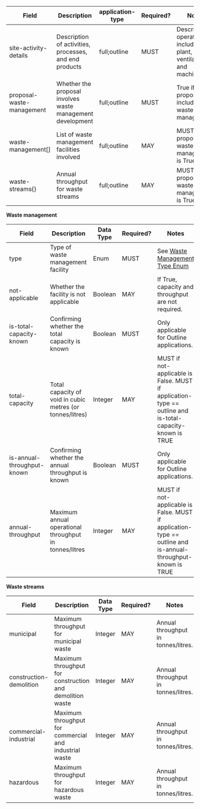 Field | Description | application-type | Required? | Notes
-- | -- | -- | -- | --
site-activity-details | Description of activities, processes, and end products | full;outline | MUST | Describe site operations, including plant, ventilation, and machinery.
proposal-waste-management | Whether the proposal involves waste management development | full;outline | MUST | True if the proposal includes waste management.
waste-management[] | List of waste management facilities involved | full;outline | MAY | MUST if proposal-waste-management is True.
waste-streams{} | Annual throughput for waste streams | full;outline | MAY | MUST if proposal-waste-management is True.

**Waste management**

Field | Description | Data Type | Required? | Notes
-- | -- | -- | -- | --
type | Type of waste management facility | Enum | MUST | See [Waste Management Type Enum](https://github.com/digital-land/planning-application-data-specification/discussions/164)
not-applicable | Whether the facility is not applicable | Boolean | MAY | If True, capacity and throughput are not required.
is-total-capacity-known | Confirming whether the total capacity is known | Boolean | MUST | Only applicable for Outline applications.
total-capacity | Total capacity of void in cubic metres (or tonnes/litres) | Integer | MAY | MUST if not-applicable is False. MUST if application-type == outline and is-total-capacity-known is TRUE
is-annual-throughput-known | Confirming whether the annual throughput is known | Boolean | MUST | Only applicable for Outline applications.
annual-throughput | Maximum annual operational throughput in tonnes/litres | Integer | MAY | MUST if not-applicable is False. MUST if application-type == outline and is-annual-throughput-known is TRUE

**Waste streams**

Field | Description | Data Type | Required? | Notes
-- | -- | -- | -- | --
municipal | Maximum throughput for municipal waste | Integer | MAY | Annual throughput in tonnes/litres.
construction-demolition | Maximum throughput for construction and demolition waste | Integer | MAY | Annual throughput in tonnes/litres.
commercial-industrial | Maximum throughput for commercial and industrial waste | Integer | MAY | Annual throughput in tonnes/litres.
hazardous | Maximum throughput for hazardous waste | Integer | MAY | Annual throughput in tonnes/litres.
